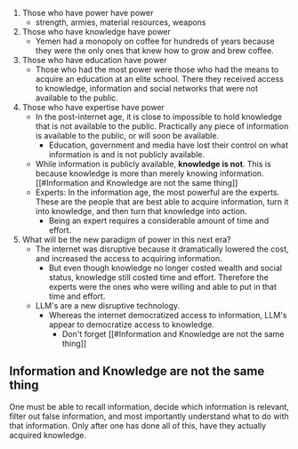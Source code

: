 1. Those who have power have power
	- strength, armies, material resources, weapons
2. Those who have knowledge have power
	- Yemen had a monopoly on coffee for hundreds of years because they were the only ones that knew how to grow and brew coffee. 
3. Those who have education have power
	- Those who had the most power were those who had the means to acquire an education at an elite school. There they received access to knowledge, information and social networks that were not available to the public. 
4. Those who have expertise have power
	- In the post-internet age, it is close to impossible to hold knowledge that is not available to the public. Practically any piece of information is available to the public, or will soon be available. 
		- Education, government and media have lost their control on what information is and is not publicly available. 
	- While information is publicly available, **knowledge is not**. This is because knowledge is more than merely knowing information. [[#Information and Knowledge are not the same thing]]
	- Experts: In the information age, the most powerful are the experts. These are the people that are best able to acquire information, turn it into knowledge, and then turn that knowledge into action. 
		- Being an expert requires a considerable amount of time and effort. 
5. What will be the new paradigm of power in this next era? 
	- The internet was disruptive because it dramatically lowered the cost, and increased the access to acquiring information. 
		- But even though knowledge no longer costed wealth and social status, knowledge still costed time and effort. Therefore the experts were the ones who were willing and able to put in that time and effort. 
	- LLM's are a new disruptive technology. 
		- Whereas the internet democratized access to information, LLM's appear to democratize access to knowledge. 
			- Don't forget [[#Information and Knowledge are not the same thing]]

## Information and Knowledge are not the same thing

One must be able to recall information, decide which information is relevant, filter out false information, and most importantly understand what to do with that information. Only after one has done all of this, have they actually acquired knowledge. 